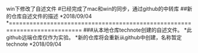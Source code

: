 
win下修改了自述文件
#已经完成了mac和win的同步，通过github的中转库
##新的仓库自述文件的描述
*2018/09/04
*===========================================================================
###从本地仓库technote创建的自述文件。
*此github远端仓库仅作为实验。
*新的仓库将会重新从github中创建，名称暂定technote
*2018/09/04
